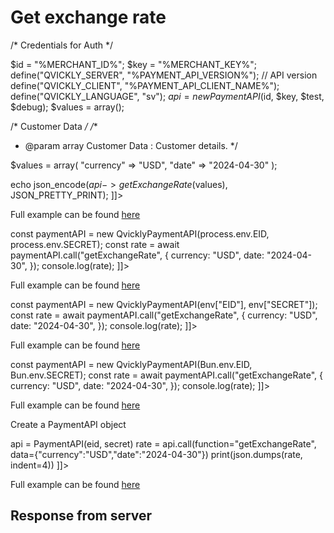 # Get exchange rate

<include from="Snippets-PaymentAPI.md" element-id="snippet-header"></include>

<tabs>
    <tab title="%code-json%">
<code-block lang="json">
<![CDATA[
{
    "credentials": {
        "id": "%MERCHANT_ID%",
        "hash": "3fe247645db7d6f4fa05bf736c774b7eb42384983490f1257d20a904f3c7beed440a0f234437b9dc701cad4b88c81d62a90de54183aa6b3c44c95424f04a98a4",
        "version": "%PAYMENT_API_VERSION%",
        "client": "%PAYMENT_API_CLIENT_NAME%",
        "language": "sv",
        "time": 1714940371.323135
    },
    "data": {
        "currency": "USD",
        "date": "2024-04-30"
    },
    "function": "getExchangeRate"
}
]]>
</code-block>
    </tab>

<tab title="%code-phplegacy%">
<code-block lang="PHP">
<![CDATA[
<?php
include('../PaymentAPI.php');
$test = true;
$debug = false;

/* Credentials for Auth */

$id = "%MERCHANT_ID%";
$key = "%MERCHANT_KEY%";
define("QVICKLY_SERVER", "%PAYMENT_API_VERSION%"); // API version
define("QVICKLY_CLIENT", "%PAYMENT_API_CLIENT_NAME%");
define("QVICKLY_LANGUAGE", "sv");
$api = new PaymentAPI($id, $key, $test, $debug);
$values = array();

/* Customer Data */
/**
* @param array Customer Data : Customer details.
  */

$values = array(
    "currency" => "USD",
    "date" => "2024-04-30"
);

echo json_encode($api->getExchangeRate($values), JSON_PRETTY_PRINT);
]]>
</code-block>

Full example can be found [here](https://github.com/Billmate/QvicklyAPISamples/blob/main/PHP.Legacy/examples/getExchangeRate.php)

</tab>

<tab title="%code-node%">
<code-block lang="javascript">
<![CDATA[
import { QvicklyPaymentAPI } from "../../PaymentAPI.js";

const paymentAPI = new QvicklyPaymentAPI(process.env.EID, process.env.SECRET);
const rate = await paymentAPI.call("getExchangeRate", {
    currency: "USD",
    date: "2024-04-30",
});
console.log(rate);
]]>
</code-block>

Full example can be found [here](https://github.com/Billmate/QvicklyAPISamples/blob/main/Node.JS/examples/PaymentAPI/getExchangeRate.js)

</tab>

<tab title="%code-deno%">
<code-block lang="javascript">
<![CDATA[
import {QvicklyPaymentAPI, env} from "../../PaymentAPI.ts";

const paymentAPI = new QvicklyPaymentAPI(env["EID"], env["SECRET"]);
const rate = await paymentAPI.call("getExchangeRate", {
    currency: "USD",
    date: "2024-04-30",
});
console.log(rate);
]]>
</code-block>

Full example can be found [here](https://github.com/Billmate/QvicklyAPISamples/blob/main/Deno/examples/PaymentAPI/getExchangeRate.ts)

</tab>

<tab title="%code-bun%">
<code-block lang="javascript">
<![CDATA[
import QvicklyPaymentAPI from "../../PaymentAPI";

const paymentAPI = new QvicklyPaymentAPI(Bun.env.EID, Bun.env.SECRET);
const rate = await paymentAPI.call("getExchangeRate", {
    currency: "USD",
    date: "2024-04-30",
});
console.log(rate);
]]>
</code-block>

Full example can be found [here](https://github.com/Billmate/QvicklyAPISamples/blob/main/Bun/examples/PaymentAPI/getExchangeRate.ts)

</tab>

  <tab title="%code-python%">
<code-block lang="Python">
<![CDATA[
from PaymentAPI import PaymentAPI

# Create a PaymentAPI object
api = PaymentAPI(eid, secret)
rate = api.call(function="getExchangeRate", data={"currency":"USD","date":"2024-04-30"})
print(json.dumps(rate, indent=4))
]]>
</code-block>

Full example can be found [here](https://github.com/Billmate/QvicklyAPISamples/blob/main/Python/examples/PaymentAPI/getExchangeRate.py)

  </tab>
</tabs>

## Response from server
<code-block lang="json">
<![CDATA[
{
    "credentials": {
        "hash": "669957e56ddc7394073c8f6df887e17411d7f9fe1000f04fc519b1ebebefa03c43a89d1d99d9e47bb9da2688d55af1338d7a06c6bab8b143393f0c7ced459a14",
        "logid": 1234567
    },
    "data": {
        "rate": "10.9657",
        "result": "0",
        "date": "2024-04-30"
    }
}
]]>
</code-block>

<include from="Snippets-Examples.md" element-id="snippet-footer"></include>